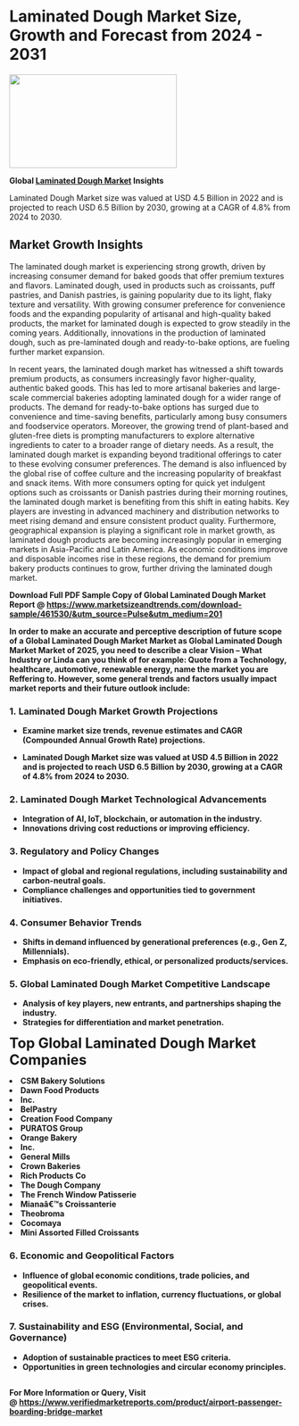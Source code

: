 <H1>Laminated Dough Market Size, Growth and Forecast from 2024 - 2031</H1><img class="aligncenter size-medium wp-image-584254" src="https://thirdeyenews.in/wp-content/uploads/2024/09/Global-Market-Research-300x168.jpeg" alt="" width="300" height="168" /><p><strong>Global&nbsp;<a href="https://www.marketsizeandtrends.com/download-sample/461530/&amp;utm_source=Pulse&amp;utm_medium=201">Laminated Dough Market</a> Insights</strong></p><p>Laminated Dough Market size was valued at USD 4.5 Billion in 2022 and is projected to reach USD 6.5 Billion by 2030, growing at a CAGR of 4.8% from 2024 to 2030.</p><p><h2>Market Growth Insights</h2> <p>The laminated dough market is experiencing strong growth, driven by increasing consumer demand for baked goods that offer premium textures and flavors. Laminated dough, used in products such as croissants, puff pastries, and Danish pastries, is gaining popularity due to its light, flaky texture and versatility. With growing consumer preference for convenience foods and the expanding popularity of artisanal and high-quality baked products, the market for laminated dough is expected to grow steadily in the coming years. Additionally, innovations in the production of laminated dough, such as pre-laminated dough and ready-to-bake options, are fueling further market expansion.</p> <p><strong></strong></p> <p>In recent years, the laminated dough market has witnessed a shift towards premium products, as consumers increasingly favor higher-quality, authentic baked goods. This has led to more artisanal bakeries and large-scale commercial bakeries adopting laminated dough for a wider range of products. The demand for ready-to-bake options has surged due to convenience and time-saving benefits, particularly among busy consumers and foodservice operators. Moreover, the growing trend of plant-based and gluten-free diets is prompting manufacturers to explore alternative ingredients to cater to a broader range of dietary needs. As a result, the laminated dough market is expanding beyond traditional offerings to cater to these evolving consumer preferences. The demand is also influenced by the global rise of coffee culture and the increasing popularity of breakfast and snack items. With more consumers opting for quick yet indulgent options such as croissants or Danish pastries during their morning routines, the laminated dough market is benefiting from this shift in eating habits. Key players are investing in advanced machinery and distribution networks to meet rising demand and ensure consistent product quality. Furthermore, geographical expansion is playing a significant role in market growth, as laminated dough products are becoming increasingly popular in emerging markets in Asia-Pacific and Latin America. As economic conditions improve and disposable incomes rise in these regions, the demand for premium bakery products continues to grow, further driving the laminated dough market. <p><strong></p><p><span class=""><strong>Download Full PDF Sample Copy of Global Laminated Dough Market Report</strong> @ <a href="https://www.marketsizeandtrends.com/download-sample/461530/&amp;utm_source=Pulse&amp;utm_medium=201" target="_blank">https://www.marketsizeandtrends.com/download-sample/461530/&amp;utm_source=Pulse&amp;utm_medium=201</a></span></p><p>In order to make an accurate and perceptive description of future scope of a Global&nbsp;Laminated Dough Market Market as Global&nbsp;Laminated Dough Market Market of 2025, you need to describe a clear Vision &ndash; What Industry or Linda can you think of for example: Quote from a Technology, healthcare, automotive, renewable energy, name the market you are Reffering to. However, some general trends and factors usually impact market reports and their future outlook include:</p><h3>1.&nbsp;<strong>Laminated Dough Market Growth Projections</strong></h3><ul><li>Examine market size trends, revenue estimates and CAGR (Compounded Annual Growth Rate) projections.</li><li><p>Laminated Dough Market size was valued at USD 4.5 Billion in 2022 and is projected to reach USD 6.5 Billion by 2030, growing at a CAGR of 4.8% from 2024 to 2030.</p></li></ul><h3>2.&nbsp;<strong>Laminated Dough Market Technological Advancements</strong></h3><ul><li>Integration of AI, IoT, blockchain, or automation in the industry.</li><li>Innovations driving cost reductions or improving efficiency.</li></ul><h3>3.&nbsp;<strong>Regulatory and Policy Changes</strong></h3><ul><li>Impact of global and regional regulations, including sustainability and carbon-neutral goals.</li><li>Compliance challenges and opportunities tied to government initiatives.</li></ul><h3>4.&nbsp;<strong>Consumer Behavior Trends</strong></h3><ul><li>Shifts in demand influenced by generational preferences (e.g., Gen Z, Millennials).</li><li>Emphasis on eco-friendly, ethical, or personalized products/services.</li></ul><h3>5.&nbsp;<strong>Global Laminated Dough Market Competitive Landscape</strong></h3><ul><li>Analysis of key players, new entrants, and partnerships shaping the industry.</li><li>Strategies for differentiation and market penetration.</li></ul><p data-pm-slice="1 1 []"><span style="color: inherit; font-family: inherit; font-size: 25px;">Top Global Laminated Dough Market Companies</span></p><div class="" data-test-id=""><p><li>CSM Bakery Solutions</li><li> Dawn Food Products</li><li> Inc.</li><li> BelPastry</li><li> Creation Food Company</li><li> PURATOS Group</li><li> Orange Bakery</li><li> Inc.</li><li> General Mills</li><li> Crown Bakeries</li><li> Rich Products Co</li><li> The Dough Company</li><li> The French Window Patisserie</li><li> Mianaâ€™s Croissanterie</li><li> Theobroma</li><li> Cocomaya</li><li> Mini Assorted Filled Croissants</li></p></div><h3>6.&nbsp;<strong>Economic and Geopolitical Factors</strong></h3><ul><li>Influence of global economic conditions, trade policies, and geopolitical events.</li><li>Resilience of the market to inflation, currency fluctuations, or global crises.</li></ul><h3>7.&nbsp;<strong>Sustainability and ESG (Environmental, Social, and Governance)</strong></h3><ul><li>Adoption of sustainable practices to meet ESG criteria.</li><li>Opportunities in green technologies and circular economy principles.</li></ul><h2><strong style="font-size: 14px;">For More Information or Query, Visit @&nbsp;</strong><a style="background-color: #ffffff; font-size: 14px;" href="https://www.marketsizeandtrends.com/report/laminated-dough-market/" target="_blank">https://www.verifiedmarketreports.com/product/airport-passenger-boarding-bridge-market</a></h2>
